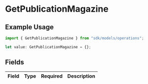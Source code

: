 # GetPublicationMagazine

## Example Usage

```typescript
import { GetPublicationMagazine } from "sdk/models/operations";

let value: GetPublicationMagazine = {};
```

## Fields

| Field       | Type        | Required    | Description |
| ----------- | ----------- | ----------- | ----------- |